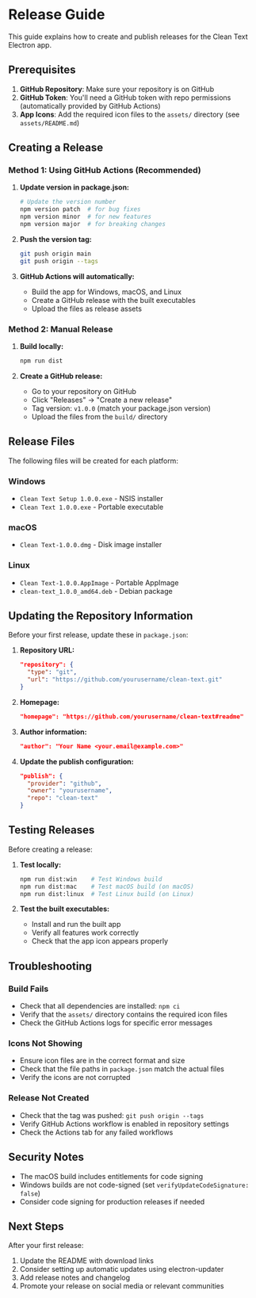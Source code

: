 # Release Guide

This guide explains how to create and publish releases for the Clean Text Electron app.

## Prerequisites

1. **GitHub Repository**: Make sure your repository is on GitHub
2. **GitHub Token**: You'll need a GitHub token with repo permissions (automatically provided by GitHub Actions)
3. **App Icons**: Add the required icon files to the `assets/` directory (see `assets/README.md`)

## Creating a Release

### Method 1: Using GitHub Actions (Recommended)

1. **Update version in package.json:**
   ```bash
   # Update the version number
   npm version patch  # for bug fixes
   npm version minor  # for new features
   npm version major  # for breaking changes
   ```

2. **Push the version tag:**
   ```bash
   git push origin main
   git push origin --tags
   ```

3. **GitHub Actions will automatically:**
   - Build the app for Windows, macOS, and Linux
   - Create a GitHub release with the built executables
   - Upload the files as release assets

### Method 2: Manual Release

1. **Build locally:**
   ```bash
   npm run dist
   ```

2. **Create a GitHub release:**
   - Go to your repository on GitHub
   - Click "Releases" → "Create a new release"
   - Tag version: `v1.0.0` (match your package.json version)
   - Upload the files from the `build/` directory

## Release Files

The following files will be created for each platform:

### Windows
- `Clean Text Setup 1.0.0.exe` - NSIS installer
- `Clean Text 1.0.0.exe` - Portable executable

### macOS
- `Clean Text-1.0.0.dmg` - Disk image installer

### Linux
- `Clean Text-1.0.0.AppImage` - Portable AppImage
- `clean-text_1.0.0_amd64.deb` - Debian package

## Updating the Repository Information

Before your first release, update these in `package.json`:

1. **Repository URL:**
   ```json
   "repository": {
     "type": "git",
     "url": "https://github.com/yourusername/clean-text.git"
   }
   ```

2. **Homepage:**
   ```json
   "homepage": "https://github.com/yourusername/clean-text#readme"
   ```

3. **Author information:**
   ```json
   "author": "Your Name <your.email@example.com>"
   ```

4. **Update the publish configuration:**
   ```json
   "publish": {
     "provider": "github",
     "owner": "yourusername",
     "repo": "clean-text"
   }
   ```

## Testing Releases

Before creating a release:

1. **Test locally:**
   ```bash
   npm run dist:win    # Test Windows build
   npm run dist:mac    # Test macOS build (on macOS)
   npm run dist:linux  # Test Linux build (on Linux)
   ```

2. **Test the built executables:**
   - Install and run the built app
   - Verify all features work correctly
   - Check that the app icon appears properly

## Troubleshooting

### Build Fails
- Check that all dependencies are installed: `npm ci`
- Verify that the `assets/` directory contains the required icon files
- Check the GitHub Actions logs for specific error messages

### Icons Not Showing
- Ensure icon files are in the correct format and size
- Check that the file paths in `package.json` match the actual files
- Verify the icons are not corrupted

### Release Not Created
- Check that the tag was pushed: `git push origin --tags`
- Verify GitHub Actions workflow is enabled in repository settings
- Check the Actions tab for any failed workflows

## Security Notes

- The macOS build includes entitlements for code signing
- Windows builds are not code-signed (set `verifyUpdateCodeSignature: false`)
- Consider code signing for production releases if needed

## Next Steps

After your first release:

1. Update the README with download links
2. Consider setting up automatic updates using electron-updater
3. Add release notes and changelog
4. Promote your release on social media or relevant communities
